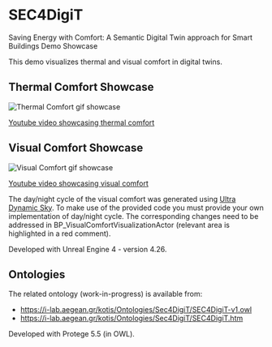 # SEC4DigiT

Saving Energy with Comfort: A Semantic Digital Twin approach for Smart Buildings Demo Showcase

This demo visualizes thermal and visual comfort in digital twins.

## Thermal Comfort Showcase
![Thermal Comfort gif showcase](GitHubAssets/ThermalComfortDemo.gif)

[Youtube video showcasing thermal comfort](https://youtu.be/bgXXsaG_gh0)

## Visual Comfort Showcase
![Visual Comfort gif showcase](GitHubAssets/VisualComfortDemo.gif)

[Youtube video showcasing visual comfort](https://youtu.be/NFUV5ktuS1Q)

The day/night cycle of the visual comfort was generated using [Ultra Dynamic Sky](https://www.unrealengine.com/marketplace/en-US/product/ultra-dynamic-sky). To make use of the provided code you must provide your own implementation of day/night cycle. The corresponding changes need to be addressed in BP_VisualComfortVisualizationActor (relevant area is highlighted in a red comment).

Developed with Unreal Engine 4 - version 4.26.

## Ontologies
The related ontology (work-in-progress) is available from:

- https://i-lab.aegean.gr/kotis/Ontologies/Sec4DigiT/SEC4DigiT-v1.owl
- https://i-lab.aegean.gr/kotis/Ontologies/Sec4DigiT/SEC4DigiT.htm

Developed with Protege 5.5 (in OWL).


